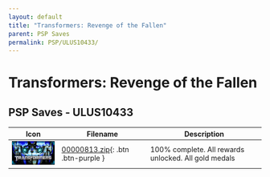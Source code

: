 ```yaml
---
layout: default
title: "Transformers: Revenge of the Fallen"
parent: PSP Saves
permalink: PSP/ULUS10433/
---
```

# Transformers: Revenge of the Fallen

## PSP Saves - ULUS10433

| Icon | Filename | Description |
|------|----------|-------------|
| ![Transformers: Revenge of the Fallen](ICON0.PNG) | [00000813.zip](00000813.zip){: .btn .btn-purple } | 100% complete. All rewards unlocked. All gold medals |
